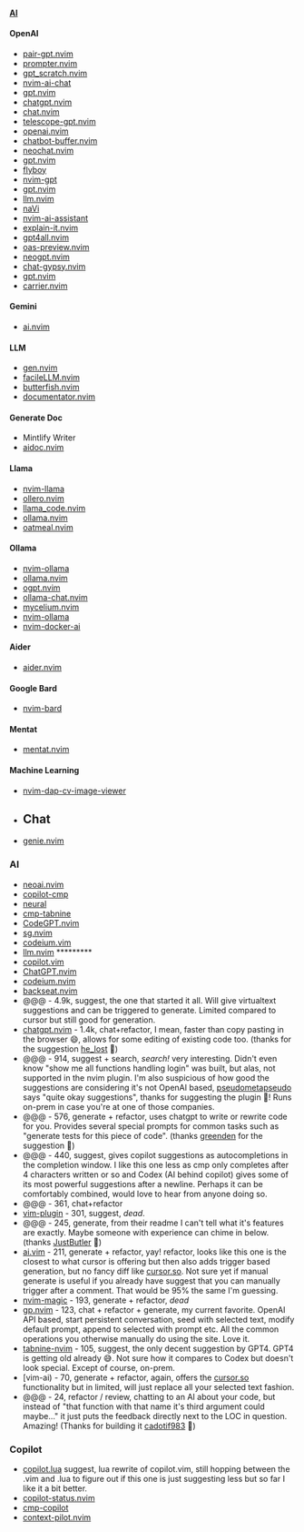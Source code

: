 #### [AI](https://yutkat.github.io/my-neovim-pluginlist/#ai)
#### OpenAI
- [pair-gpt.nvim](https://github.com/naps62/pair-gpt.nvim)
- [prompter.nvim](https://github.com/ribelo/prompter.nvim)
- [gpt_scratch.nvim](https://github.com/jungyong0615dot/gpt_scratch.nvim)
- [nvim-ai-chat](https://github.com/karintomania/nvim-ai-chat)
- [gpt.nvim](https://github.com/thmsmlr/gpt.nvim)
- [chatgpt.nvim](https://github.com/lvauthrin/chatgpt.nvim)
- [chat.nvim](https://github.com/sigmaSd/chat.nvim)
- [telescope-gpt.nvim](https://github.com/krapjost/telescope-gpt.nvim)
- [openai.nvim](https://github.com/meinside/openai.nvim)
- [chatbot-buffer.nvim](https://github.com/jay-aye-see-kay/chatbot-buffer.nvim)
- [neochat.nvim](https://github.com/Xuyuanp/neochat.nvim)
- [gpt.nvim](https://github.com/juliusolson/gpt.nvim)
- [flyboy](https://github.com/CamdenClark/flyboy)
- [nvim-gpt](https://github.com/archibate/nvim-gpt)
- [gpt.nvim](https://github.com/EthanJWright/gpt.nvim)
- [llm.nvim](https://github.com/gsuuon/llm.nvim)
- [naVi](https://github.com/deifyed/naVi)
- [nvim-ai-assistant](https://github.com/goddoe/nvim-ai-assistant)
- [explain-it.nvim](https://github.com/tdfacer/explain-it.nvim)
- [gpt4all.nvim](https://github.com/WhiteBlackGoose/gpt4all.nvim)
- [oas-preview.nvim](https://github.com/rusagaib/oas-preview.nvim)
- [neogpt.nvim](https://github.com/lu5her-s/neogpt.nvim)
- [chat-gypsy.nvim](https://github.com/catgoose/chat-gypsy.nvim)
- [gpt.nvim](https://github.com/youshyee/gpt.nvim)
- [carrier.nvim](https://github.com/CamdenClark/carrier.nvim)
#### Gemini
- [ai.nvim](https://github.com/gera2ld/ai.nvim)
#### LLM
- [gen.nvim](https://github.com/David-Kunz/gen.nvim)
- [facileLLM.nvim](https://github.com/martinra/facileLLM.nvim)
- [butterfish.nvim](https://github.com/bakks/butterfish.nvim)
- [documentator.nvim](https://github.com/conneroisu/documentator.nvim)
#### Generate Doc
- Mintlify Writer
- [aidoc.nvim](https://github.com/moozd/aidoc.nvim)
#### Llama
- [nvim-llama](https://github.com/jpmcb/nvim-llama)
- [ollero.nvim](https://github.com/marco-souza/ollero.nvim)
- [llama_code.nvim](https://github.com/nc-glitch/llama_code.nvim)
- [ollama.nvim](https://github.com/ziontee113/ollama.nvim)
- [oatmeal.nvim](https://github.com/dustinblackman/oatmeal.nvim)
#### Ollama
- [nvim-ollama](https://github.com/rheinardkorf/nvim-ollama)
- [ollama.nvim](https://github.com/nomnivore/ollama.nvim)
- [ogpt.nvim](https://github.com/huynle/ogpt.nvim)
- [ollama-chat.nvim](https://github.com/gerazov/ollama-chat.nvim)
- [mycelium.nvim](https://github.com/m-c-frank/mycelium.nvim)
- [nvim-ollama](https://github.com/totu/nvim-ollama)
- [nvim-docker-ai](https://github.com/slimslenderslacks/nvim-docker-ai)
#### Aider
- [aider.nvim](https://github.com/joshuavial/aider.nvim)
#### Google Bard
- [nvim-bard](https://github.com/martineausimon/nvim-bard)
#### Mentat
- [mentat.nvim](https://github.com/hesiod-au/mentat.nvim)
#### Machine Learning
- [nvim-dap-cv-image-viewer](https://github.com/dav1d-wright/nvim-dap-cv-image-viewer)
- ## Chat
- [genie.nvim](https://github.com/mikeslattery/genie.nvim)
### AI
- [neoai.nvim](https://github.com/Bryley/neoai.nvim)
- [copilot-cmp](https://github.com/zbirenbaum/copilot-cmp)
- [neural](https://github.com/dense-analysis/neural)
- [cmp-tabnine](https://github.com/tzachar/cmp-tabnine)
- [CodeGPT.nvim](https://github.com/dpayne/CodeGPT.nvim)
- [sg.nvim](https://github.com/sourcegraph/sg.nvim)
- [codeium.vim](https://github.com/Exafunction/codeium.vim)
- [llm.nvim](https://github.com/huggingface/llm.nvim) *********
- [copilot.vim](https://github.com/github/copilot.vim)
- [ChatGPT.nvim](https://github.com/jackMort/ChatGPT.nvim)
- [codeium.nvim](https://github.com/jcdickinson/codeium.nvim)
- [backseat.nvim](https://github.com/james1236/backseat.nvim)
- @@@ - 4.9k, suggest, the one that started it all. Will give virtualtext
suggestions and can be triggered to generate. Limited compared to cursor but still good for generation.
- [chatgpt.nvim](https://github.com/jackmort/chatgpt.nvim) - 1.4k, chat+refactor, I mean, faster than copy pasting in the browser
😄, allows for some editing of existing code too. (thanks for the
suggestion [he_lost](https://www.reddit.com/u/he_lost/) 🙏)
- @@@ - 914, suggest + search, *search!* very interesting. Didn't even know "show me all functions handling
login" was built, but alas, not supported in the nvim plugin. I'm also
suspicious of how good the suggestions are considering it's not OpenAI
based, [pseudometapseudo](https://www.reddit.com/u/pseudometapseudo/) says "quite okay suggestions", thanks for suggesting the plugin 🙏! Runs on-prem in case you're at one of those companies.
- @@@ - 576, generate + refactor, uses chatgpt to write or rewrite code for
you. Provides several special prompts for common tasks such as "generate tests for this piece of code". (thanks [greenden](https://www.reddit.com/u/greenden/) for the suggestion 🙏)
- @@@ - 440, suggest, gives copilot suggestions as autocompletions in the
completion window. I like this one less as cmp only completes after 4
characters written or so and Codex (AI behind copilot) gives some of its most powerful suggestions after a newline. Perhaps it can be
comfortably combined, would love to hear from anyone doing so.
- @@@ - 361, chat+refactor
- [vim-plugin](https://github.com/kiteco/vim-plugin) - 301, suggest, *dead*.
- @@@ - 245, generate, from their readme I can't tell what it's features are
exactly. Maybe someone with experience can chime in below. (thanks [JustButler](https://www.reddit.com/u/JustButler/) 🙏)
- [ai.vim](https://github.com/aduros/ai.vim) - 211, generate + refactor, yay! refactor, looks like this one is the
closest to what cursor is offering but then also adds trigger based
generation, but no fancy diff like [cursor.so](https://cursor.so/). Not sure yet if manual generate is useful if you already have suggest
that you can manually trigger after a comment. That would be 95% the
same I'm guessing.
- [nvim-magic](https://github.com/jameshiew/nvim-magic) - 193, generate + refactor, *dead*
- [gp.nvim](https://github.com/Robitx/gp.nvim) - 123, chat + refactor + generate, my current favorite. OpenAI API
based, start persistent conversation, seed with selected text, modify
default prompt, append to selected with prompt etc. All the common
operations you otherwise manually do using the site. Love it.
- [tabnine-nvim](https://github.com/codota/tabnine-nvim) - 105, suggest, the only decent suggestion by GPT4. GPT4 is getting old already 😅. Not sure how it compares to Codex but doesn't look special. Except of course, on-prem.
- [vim-ai) - 70, generate + refactor, again, offers the [cursor.so](https://cursor.so/) functionality but in limited, will just replace all your selected text fashion.
- @@@ - 24, refactor / review, chatting to an AI about your code, but instead of "that function with that name it's third argument could maybe..." it just puts the feedback directly next to the LOC in question. Amazing!
(Thanks for building it [cadotif983](https://www.reddit.com/u/cadotif983/) 🙏)
### Copilot
- [copilot.lua](https://github.com/zbirenbaum/copilot.lua) suggest, lua rewrite of copilot.vim, still hopping between the .vim and .lua to figure out if this one is just suggesting less but so far I like it a bit better.
- [copilot-status.nvim](https://github.com/jonahgoldwastaken/copilot-status.nvim)
- [cmp-copilot](https://github.com/hrsh7th/cmp-copilot)
- [context-pilot.nvim](https://github.com/krshrimali/context-pilot.nvim)

